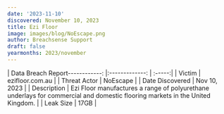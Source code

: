 ```yaml
---
date: '2023-11-10'
discovered: November 10, 2023
title: Ezi Floor
image: images/blog/NoEscape.png
author: Breachsense Support
draft: false
yearmonths: 2023/november
---
```


| Data Breach Report------------:     |:-------------:    | :-----:|
| Victim      | ezifloor.com.au      | 
| Threat Actor      | NoEscape      | 
| Date Discovered      | Nov 10, 2023      | 
| Description      | Ezi Floor manufactures a range of polyurethane underlays for commercial and domestic flooring markets in the United Kingdom.      | 
| Leak Size      | 17GB      | 

